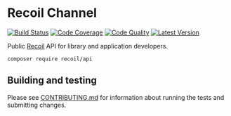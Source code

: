 # Recoil Channel

[![Build Status](http://img.shields.io/travis/recoilphp/api/master.svg?style=flat-square)](https://travis-ci.org/recoilphp/api)
[![Code Coverage](https://img.shields.io/codecov/c/github/recoilphp/api/master.svg?style=flat-square)](https://codecov.io/github/recoilphp/api)
[![Code Quality](https://img.shields.io/scrutinizer/g/recoilphp/api/master.svg?style=flat-square)](https://scrutinizer-ci.com/g/recoilphp/api/)
[![Latest Version](http://img.shields.io/packagist/v/recoil/api.svg?style=flat-square&label=semver)](https://semver.org)

Public [Recoil](https://github.com/recoilphp/recoil) API for library and application developers.

    composer require recoil/api

## Building and testing

Please see [CONTRIBUTING.md](.github/CONTRIBUTING.md) for information about
running the tests and submitting changes.
